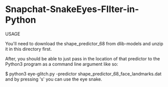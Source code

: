 # Snapchat-SnakeEyes-FIlter-in-Python

USAGE

You'll need to download the shape_predictor_68 from dlib-models and unzip it in this directory first.

After, you should be able to just pass in the location of that predictor to the Python3 program as a command line argument like so:

$ python3 eye-glitch.py -predictor shape_predictor_68_face_landmarks.dat and by pressing 's' you can use the eye snake.
